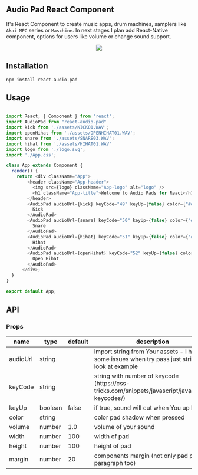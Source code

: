 ## Audio Pad React Component 

It's React Component to create music apps, drum machines, samplers like `Akai MPC` series
or `Maschine`. In next stages I plan add React-Native component, options for users like volume or change sound support.

<p align="center">
  <img src="https://media.giphy.com/media/3Z1p7RAAAhVmaEI1lj/giphy.gif"/>
</p>

## Installation 

`npm install react-audio-pad` 

## Usage 

```js 

import React, { Component } from 'react';
import AudioPad from "react-audio-pad"
import kick from './assets/KICK01.WAV';
import openHihat from './assets/OPENHIHAT01.WAV';
import snare from './assets/SNARE03.WAV';
import hihat from './assets/HIHAT01.WAV'
import logo from './logo.svg';
import './App.css';

class App extends Component {
  render() {
    return <div className="App">
        <header className="App-header">
          <img src={logo} className="App-logo" alt="logo" />
          <h1 className="App-title">Welcome to Audio Pads for React</h1>
        </header>
        <AudioPad audioUrl={kick} keyCode="49" keyUp={false} color={"#d127d1"} volume={0.3}>
          Kick
        </AudioPad>
        <AudioPad audioUrl={snare} keyCode="50" keyUp={false} color={"#d127d1"} volume={1}>
          Snare
        </AudioPad>
        <AudioPad audioUrl={hihat} keyCode="51" keyUp={false} color={"#d127d1"} volume={1}>
          Hihat
        </AudioPad>
        <AudioPad audioUrl={openHihat} keyCode="52" keyUp={false} color={"#d127d1"} volume={1}>
          Open Hihat
        </AudioPad>
      </div>;
  }
}

export default App;
```

## API 

### Props

<table class="table table-bordered table-striped">
    <thead>
    <tr>
        <th style="width: 100px;">name</th>
        <th style="width: 50px;">type</th>
        <th style="width: 50px;">default</th>
        <th>description</th>
    </tr>
    </thead>
    <tbody>
        <tr>
          <td>audioUrl</td>
          <td>string</td>
          <td></td>
          <td>import string from Your assets - I have some issues when try pass just string - look at example</td>
        </tr>
        <tr>
          <td>keyCode</td>
          <td>string</td>
          <td></td>
          <td>string with number of keycode (https://css-tricks.com/snippets/javascript/javascript-keycodes/)</td>
        </tr>
        <tr>
          <td>keyUp</td>
          <td>boolean</td>
          <td>false</td>
          <td>if true, sound will cut when You up key</td>
        </tr>
        <tr>
          <td>color</td>
          <td>string</td>
          <td></td>
          <td>color pad shadow when pressed</td>
        </tr>
        <tr>
          <td>volume</td>
          <td>number</td>
          <td>1.0</td>
          <td>volume of your sound</td>
        </tr>
        <tr>
          <td>width</td>
          <td>number</td>
          <td>100</td>
          <td>width of pad</td>
        </tr>
        <tr>
          <td>height</td>
          <td>number</td>
          <td>100</td>
          <td>height of pad</td>
        </tr>
        <tr>
          <td>margin</td>
          <td>number</td>
          <td>20</td>
          <td>components margin (not only pad part - paragraph too)</td>
        </tr>
    </tbody>
</table>

